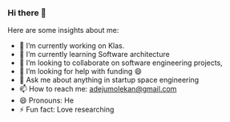 ### Hi there 👋

Here are some insights about me:

- 🔭 I’m currently working on Klas.
- 🌱 I’m currently learning Software architecture
- 👯 I’m looking to collaborate on software engineering projects,
- 🤔 I’m looking for help with funding 😄
- 💬 Ask me about anything in startup space engineering
- 📫 How to reach me: adejumolekan@gmail.com
- 😄 Pronouns: He
- ⚡ Fun fact: Love researching

